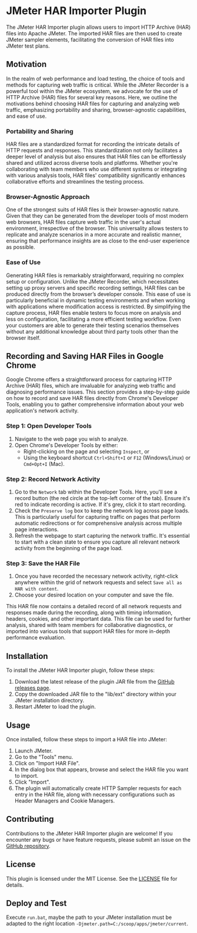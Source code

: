 # JMeter HAR Importer Plugin

The JMeter HAR Importer plugin allows users to import HTTP Archive (HAR) files into Apache JMeter. The imported HAR files are then used to create JMeter sampler elements, facilitating the conversion of HAR files into JMeter test plans.

## Motivation

In the realm of web performance and load testing, the choice of tools and methods for capturing web traffic is critical. While the JMeter Recorder is a powerful tool within the JMeter ecosystem, we advocate for the use of HTTP Archive (HAR) files for several key reasons. Here, we outline the motivations behind choosing HAR files for capturing and analyzing web traffic, emphasizing portability and sharing, browser-agnostic capabilities, and ease of use.

### Portability and Sharing

HAR files are a standardized format for recording the intricate details of HTTP requests and responses. This standardization not only facilitates a deeper level of analysis but also ensures that HAR files can be effortlessly shared and utilized across diverse tools and platforms. Whether you're collaborating with team members who use different systems or integrating with various analysis tools, HAR files' compatibility significantly enhances collaborative efforts and streamlines the testing process.

### Browser-Agnostic Approach

One of the strongest suits of HAR files is their browser-agnostic nature. Given that they can be generated from the developer tools of most modern web browsers, HAR files capture web traffic in the user's actual environment, irrespective of the browser. This universality allows testers to replicate and analyze scenarios in a more accurate and realistic manner, ensuring that performance insights are as close to the end-user experience as possible.

### Ease of Use

Generating HAR files is remarkably straightforward, requiring no complex setup or configuration. Unlike the JMeter Recorder, which necessitates setting up proxy servers and specific recording settings, HAR files can be produced directly from the browser’s developer console. This ease of use is particularly beneficial in dynamic testing environments and when working with applications where modification access is restricted. By simplifying the capture process, HAR files enable testers to focus more on analysis and less on configuration, facilitating a more efficient testing workflow. Even your customers are able to generate their testing scenarios themselves without any additional knowledge about third party tools other than the browser itself.

## Recording and Saving HAR Files in Google Chrome

Google Chrome offers a straightforward process for capturing HTTP Archive (HAR) files, which are invaluable for analyzing web traffic and diagnosing performance issues. This section provides a step-by-step guide on how to record and save HAR files directly from Chrome's Developer Tools, enabling you to gather comprehensive information about your web application's network activity.

### Step 1: Open Developer Tools

1. Navigate to the web page you wish to analyze.
2. Open Chrome's Developer Tools by either:
   - Right-clicking on the page and selecting `Inspect`, or
   - Using the keyboard shortcut `Ctrl+Shift+I` or `F12` (Windows/Linux) or `Cmd+Opt+I` (Mac).

### Step 2: Record Network Activity

1. Go to the `Network` tab within the Developer Tools. Here, you'll see a record button (the red circle at the top-left corner of the tab). Ensure it's red to indicate recording is active. If it's grey, click it to start recording.
2. Check the `Preserve log` box to keep the network log across page loads. This is particularly useful for capturing traffic on pages that perform automatic redirections or for comprehensive analysis across multiple page interactions.
3. Refresh the webpage to start capturing the network traffic. It's essential to start with a clean state to ensure you capture all relevant network activity from the beginning of the page load.

### Step 3: Save the HAR File

1. Once you have recorded the necessary network activity, right-click anywhere within the grid of network requests and select `Save all as HAR with content`.
2. Choose your desired location on your computer and save the file.

This HAR file now contains a detailed record of all network requests and responses made during the recording, along with timing information, headers, cookies, and other important data. This file can be used for further analysis, shared with team members for collaborative diagnostics, or imported into various tools that support HAR files for more in-depth performance evaluation.

## Installation

To install the JMeter HAR Importer plugin, follow these steps:

1. Download the latest release of the plugin JAR file from the [GitHub releases page](https://github.com/Qytera-Gmbh/JMeterHARImporterPlugin/releases).
2. Copy the downloaded JAR file to the "lib/ext" directory within your JMeter installation directory.
3. Restart JMeter to load the plugin.

## Usage

Once installed, follow these steps to import a HAR file into JMeter:

1. Launch JMeter.
2. Go to the "Tools" menu.
3. Click on "Import HAR File".
4. In the dialog box that appears, browse and select the HAR file you want to import.
5. Click "Import".
6. The plugin will automatically create HTTP Sampler requests for each entry in the HAR file, along with necessary configurations such as Header Managers and Cookie Managers.

## Contributing

Contributions to the JMeter HAR Importer plugin are welcome! If you encounter any bugs or have feature requests, please submit an issue on the [GitHub repository](https://github.com/Qytera-Gmbh/JMeterHARImporterPlugin/issues).

## License

This plugin is licensed under the MIT License. See the [LICENSE](LICENSE) file for details.

## Deploy and Test

Execute `run.bat`, maybe the path to your JMeter installation must be adapted to the right location `-Djmeter.path=C:/scoop/apps/jmeter/current`.
